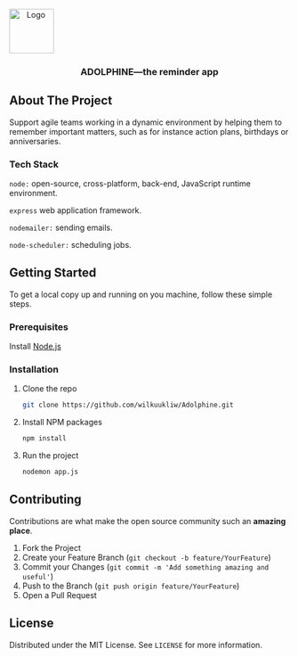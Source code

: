 
<!-- PROJECT LOGO -->
<br />
<a align="center">
    <img src="https://www.svgrepo.com/show/64665/dolphin.svg" alt="Logo" width="80" height="80">
  </a>
  <h3 align="center">ADOLPHINE—the reminder app</h3>





<!-- ABOUT THE PROJECT -->
## About The Project

Support agile teams working in a dynamic environment by helping them to remember important matters, such as for instance action plans, birthdays or anniversaries.


### Tech Stack



<code>node:</code>
open-source, cross-platform, back-end, JavaScript runtime environment. 

<code>express</code>
web application framework.


<code>nodemailer:</code>
sending emails. 

<code>node-scheduler:</code>
scheduling jobs.


## Getting Started

To get a local copy up and running on you machine, follow these simple steps.

### Prerequisites

Install [Node.js](https://nodejs.org/en/) 

### Installation

1. Clone the repo

   ```sh
   git clone https://github.com/wilkuukliw/Adolphine.git
   ```

2. Install NPM packages

   ```sh
   npm install
   ```
3. Run the project

   ```sh
   nodemon app.js
   ```

<!-- CONTRIBUTING -->
## Contributing

Contributions are what make the open source community such an **amazing place**.

1. Fork the Project
2. Create your Feature Branch (`git checkout -b feature/YourFeature`)
3. Commit your Changes (`git commit -m 'Add something amazing and useful'`)
4. Push to the Branch (`git push origin feature/YourFeature`)
5. Open a Pull Request

<!-- LICENSE -->
## License

Distributed under the MIT License. See `LICENSE` for more information.